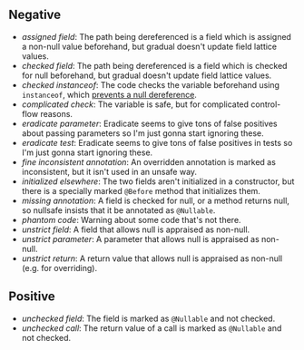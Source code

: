 Negative
--------

- _assigned field_: The path being dereferenced is a field which is assigned a
  non-null value beforehand, but gradual doesn't update field lattice values.
- _checked field_: The path being dereferenced is a field which is checked for
  null beforehand, but gradual doesn't update field lattice values.
- _checked instanceof_: The code checks the variable beforehand using
  `instanceof`, which [prevents a null dereference][instanceof].
- _complicated check_: The variable is safe, but for complicated control-flow
  reasons.
- _eradicate parameter_: Eradicate seems to give tons of false positives about
  passing parameters so I'm just gonna start ignoring these.
- _eradicate test_: Eradicate seems to give tons of false positives in tests so
  I'm just gonna start ignoring these.
- _fine inconsistent annotation_: An overridden annotation is marked as
  inconsistent, but it isn't used in an unsafe way.
- _initialized elsewhere_: The two fields aren't initialized in a constructor,
  but there is a specially marked `@Before` method that initializes them.
- _missing annotation_: A field is checked for null, or a method returns null,
  so nullsafe insists that it be annotated as `@Nullable`.
- _phantom code_: Warning about some code that's not there.
- _unstrict field_: A field that allows null is appraised as non-null.
- _unstrict parameter_: A parameter that allows null is appraised as non-null.
- _unstrict return_: A return value that allows null is appraised as non-null
  (e.g. for overriding).

Positive
--------

- _unchecked field_: The field is marked as `@Nullable` and not checked.
- _unchecked call_: The return value of a call is marked as `@Nullable` and not
  checked.

[instanceof]: https://stackoverflow.com/a/2950415/5044950
